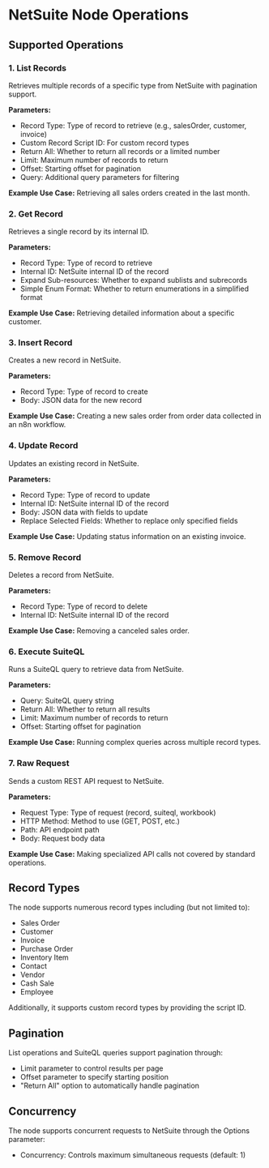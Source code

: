 # NetSuite Node Operations

## Supported Operations

### 1. List Records
Retrieves multiple records of a specific type from NetSuite with pagination support.

**Parameters:**
- Record Type: Type of record to retrieve (e.g., salesOrder, customer, invoice)
- Custom Record Script ID: For custom record types
- Return All: Whether to return all records or a limited number
- Limit: Maximum number of records to return
- Offset: Starting offset for pagination
- Query: Additional query parameters for filtering

**Example Use Case:** Retrieving all sales orders created in the last month.

### 2. Get Record
Retrieves a single record by its internal ID.

**Parameters:**
- Record Type: Type of record to retrieve
- Internal ID: NetSuite internal ID of the record
- Expand Sub-resources: Whether to expand sublists and subrecords
- Simple Enum Format: Whether to return enumerations in a simplified format

**Example Use Case:** Retrieving detailed information about a specific customer.

### 3. Insert Record
Creates a new record in NetSuite.

**Parameters:**
- Record Type: Type of record to create
- Body: JSON data for the new record

**Example Use Case:** Creating a new sales order from order data collected in an n8n workflow.

### 4. Update Record
Updates an existing record in NetSuite.

**Parameters:**
- Record Type: Type of record to update
- Internal ID: NetSuite internal ID of the record
- Body: JSON data with fields to update
- Replace Selected Fields: Whether to replace only specified fields

**Example Use Case:** Updating status information on an existing invoice.

### 5. Remove Record
Deletes a record from NetSuite.

**Parameters:**
- Record Type: Type of record to delete
- Internal ID: NetSuite internal ID of the record

**Example Use Case:** Removing a canceled sales order.

### 6. Execute SuiteQL
Runs a SuiteQL query to retrieve data from NetSuite.

**Parameters:**
- Query: SuiteQL query string
- Return All: Whether to return all results
- Limit: Maximum number of records to return
- Offset: Starting offset for pagination

**Example Use Case:** Running complex queries across multiple record types.

### 7. Raw Request
Sends a custom REST API request to NetSuite.

**Parameters:**
- Request Type: Type of request (record, suiteql, workbook)
- HTTP Method: Method to use (GET, POST, etc.)
- Path: API endpoint path
- Body: Request body data

**Example Use Case:** Making specialized API calls not covered by standard operations.

## Record Types
The node supports numerous record types including (but not limited to):
- Sales Order
- Customer
- Invoice
- Purchase Order
- Inventory Item
- Contact
- Vendor
- Cash Sale
- Employee

Additionally, it supports custom record types by providing the script ID.

## Pagination
List operations and SuiteQL queries support pagination through:
- Limit parameter to control results per page
- Offset parameter to specify starting position
- "Return All" option to automatically handle pagination

## Concurrency
The node supports concurrent requests to NetSuite through the Options parameter:
- Concurrency: Controls maximum simultaneous requests (default: 1)
